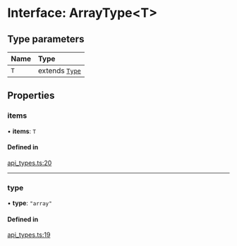 # Interface: ArrayType<T\>

## Type parameters

| Name | Type |
| :------ | :------ |
| `T` | extends [`Type`](../enums/Type.md) |

## Properties

### items

• **items**: `T`

#### Defined in

[api_types.ts:20](https://github.com/coda/packs-sdk/blob/main/api_types.ts#L20)

___

### type

• **type**: ``"array"``

#### Defined in

[api_types.ts:19](https://github.com/coda/packs-sdk/blob/main/api_types.ts#L19)

